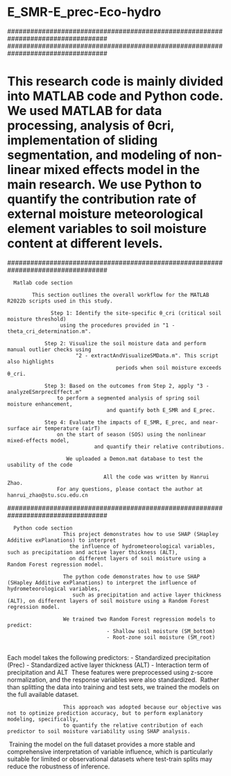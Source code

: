 # E_SMR-E_prec-Eco-hydro
################################################################################## 
##################################################################################
# This research code is mainly divided into MATLAB code and Python code. We used MATLAB for data processing, analysis of θcri, implementation of sliding segmentation, and modeling of non-linear mixed effects model in the main research. We use Python to quantify the contribution rate of external moisture meteorological element variables to soil moisture content at different levels.
##################################################################################
      
      Matlab code section

            This section outlines the overall workflow for the MATLAB R2022b scripts used in this study.

                  Step 1: Identify the site-specific θ_cri (critical soil moisture threshold)
                     using the procedures provided in "1 - theta_cri_determination.m".
 
                Step 2: Visualize the soil moisture data and perform manual outlier checks using
                          "2 - extractAndVisualizeSMData.m". This script also highlights
                                       periods when soil moisture exceeds θ_cri.
 
                Step 3: Based on the outcomes from Step 2, apply "3 - analyzeESmrprecEffect.m" 
                    to perform a segmented analysis of spring soil moisture enhancement,
                                    and quantify both E_SMR and E_prec.
 
                Step 4: Evaluate the impacts of E_SMR, E_prec, and near-surface air temperature (airT) 
                    on the start of season (SOS) using the nonlinear mixed-effects model, 
                                and quantify their relative contributions.
          
                       We uploaded a Demon.mat database to test the usability of the code
           
                                   All the code was written by Hanrui Zhao. 
                    For any questions, please contact the author at hanrui_zhao@stu.scu.edu.cn
################################################################################## 

      Python code section
                      This project demonstrates how to use SHAP (SHapley Additive exPlanations) to interpret
                        the influence of hydrometeorological variables, such as precipitation and active layer thickness (ALT), 
                        on different layers of soil moisture using a Random Forest regression model.
                        
                      The python code demonstrates how to use SHAP (SHapley Additive exPlanations) to interpret the influence of hydrometeorological variables, 
                         such as precipitation and active layer thickness (ALT), on different layers of soil moisture using a Random Forest regression model.

                      We trained two Random Forest regression models to predict:
                                    - Shallow soil moisture (SM_bottom)
                                    - Root-zone soil moisture (SM_root)
﻿                      
                      Each model takes the following predictors:
                                    - Standardized precipitation (Prec)
                                    - Standardized active layer thickness (ALT)
                                    - Interaction term of precipitation and ALT
﻿
                      These features were preprocessed using z-score normalization, and the response variables were also standardized.
﻿
                      Rather than splitting the data into training and test sets, we trained the models on the full available dataset.
                       
                      This approach was adopted because our objective was not to optimize prediction accuracy, but to perform explanatory modeling, specifically,
                      to quantify the relative contribution of each predictor to soil moisture variability using SHAP analysis.
﻿
                      Training the model on the full dataset provides a more stable and comprehensive interpretation of variable influence,
                      which is particularly suitable for limited or observational datasets where test-train splits may reduce the robustness of inference.
